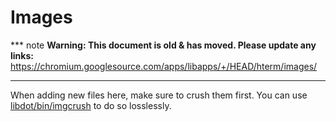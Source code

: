 # Images

*** note
**Warning: This document is old & has moved.  Please update any links:**<br>
https://chromium.googlesource.com/apps/libapps/+/HEAD/hterm/images/
***

When adding new files here, make sure to crush them first.
You can use [libdot/bin/imgcrush](/libdot/bin/imgcrush) to do so losslessly.
